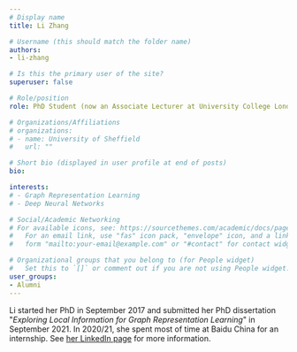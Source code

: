 ```yaml
---
# Display name
title: Li Zhang

# Username (this should match the folder name)
authors:
- li-zhang

# Is this the primary user of the site?
superuser: false

# Role/position
role: PhD Student (now an Associate Lecturer at University College London)

# Organizations/Affiliations
# organizations:
# - name: University of Sheffield
#   url: ""

# Short bio (displayed in user profile at end of posts)
bio: 

interests:
# - Graph Representation Learning
# - Deep Neural Networks

# Social/Academic Networking
# For available icons, see: https://sourcethemes.com/academic/docs/page-builder/#icons
#   For an email link, use "fas" icon pack, "envelope" icon, and a link in the
#   form "mailto:your-email@example.com" or "#contact" for contact widget.

# Organizational groups that you belong to (for People widget)
#   Set this to `[]` or comment out if you are not using People widget.
user_groups:
- Alumni
---
```


Li started her PhD in September 2017 and submitted her PhD dissertation "*Exploring Local Information for Graph Representation Learning*" in September 2021. In 2020/21, she spent most of time at Baidu China for an internship. See [her LinkedIn page](https://www.linkedin.com/in/li-zhang-8a0b161b1/?originalSubdomain=uk) for more information.

